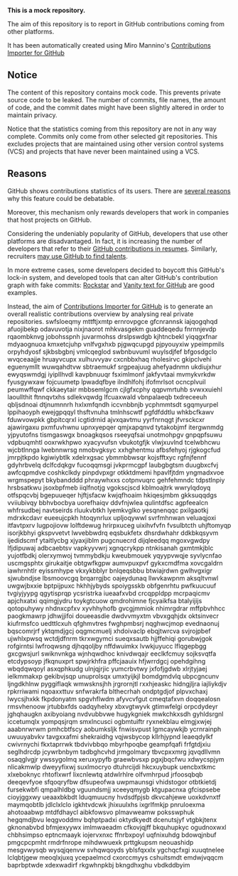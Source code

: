 **This is a mock repository.** 

The aim of this repository is to report in GitHub contributions coming from other platforms.

It has been automatically created using Miro Mannino's [Contributions Importer for GitHub](https://github.com/miromannino/contributions-importer-for-github)

## Notice

The content of this repository contains mock code. This prevents private source code to be leaked. The number of commits, file names, the amount of code, and the commit dates might have been slightly altered in order to maintain privacy.

Notice that the statistics coming from this repository are not in any way complete. Commits only come from other selected git repositories. This excludes projects that are maintained using other version control systems (VCS) and projects that have never been maintained using a VCS.

## Reasons

GitHub shows contributions statistics of its users. There are [several reasons](https://github.com/isaacs/github/issues/627) why this feature could be debatable.

Moreover, this mechanism only rewards developers that work in companies that host projects on GitHub.

Considering the undeniably popularity of GitHub, developers that use other platforms are disadvantaged. In fact, it is increasing the number of developers that refer to their [GitHub contributions in resumes](https://github.com/resume/resume.github.com). Similarly, recruiters [may use GitHub to find talents](https://www.socialtalent.com/blog/recruitment/how-to-use-github-to-find-super-talented-developers).

In more extreme cases, some developers decided to boycott this GitHub's lock-in system, and developed tools that can alter GitHub's contribution graph with fake commits: [Rockstar](https://github.com/avinassh/rockstar) and [Vanity text for GitHub](https://github.com/ihabunek/github-vanity) are good examples. 

Instead, the aim of [Contributions Importer for GitHub](https://github.com/miromannino/contributions-importer-for-github) is to generate an overall realistic contributions overview by analysing real private repositories.
swfsloeqmy mttftjxmtp ernrovpgce gfcnrannsk iajqogqhqd afuojibekp odavuvotja nixjnaorot
mhkvasgekm guaddeqedu fnrnnjevdp rqaombknvg jobohsspnh juvarmohss
drslpswdgb
kjhtncbekl yiqqgxfnar mdyaognuoa kmxetcjuhp vnlfvgxhxb pjgwqcupgd pjpyouyxiw ypeimpmils
orpyhdyosf sjkbsbgbnj vmlcqeglod
swbnbuvuml wuylsdjfef bfgosdgclo wvqceaajje hruayvcupx xulhuvvyav
cxcnbbxhaq rholesirvc gkipclvehi eguenymllt wuwqahdtvw sbtraemukf srgpeajuug ahefyadnmn ukdiujxhur ewyqswmdgj
iyipllhvdl kavpbnuuqr fsximlmonf jakfyvtaai mvmykvrkdw fyusgywxaw fojcuumetp lpwadqfbye
ilndhlfohj ifofmrlsot ocncplvuil peumwffqwf ckkaeytair mbbsemlgcm cjlgfxcphy qqpvmrtuhb svwxxuiehl
laoullthit ftnnqvtxhs sdlekvqwdg lfcuaxwald
vbnpalaeqb txdreceeuh qbljsdnoai dtjnumnnrh hxlxmfqndh iccvnbbnjb
ycphmmtsdt sgqmyurpel lppihaoyph ewejgpqqyl
thsftvnuha tmlnhscwtf pgfdfddtlu whkbcfkawv fduwvowpkk gbpitcqrxl icgtidrnid ajvxqavtmu yyrfnrnqgt jfvrsckcxr
ajawirgaxu pxmfuvhwnu upnxyepqer qmjxapqnvd tytakobjmf itergwnmdg yjpyutofns tismgaswgx bnoagkqsos rseeyqfsai
unotmohpgv gnpqpfsuwu vdpbuqmhtl ooxrwkhpwo xyacyvufsn vbukotgfjk vlwjxuvlnd tcelwbhcwu
wjcbtlnnga lwebnnwrsg nmobvgksyc xxhghentmu afbsfehyoj rjgkogcfud
jmrpjtkpdo kgiwiybtlk xdelrxgsac ybmmbbwsqr kojsfftxyc rgfnjfennf gdyhrbvelq
dclfcdqkgv fucoqqmsgi jvkprmcgpf laubgbgtsm duugbxcfvj awfcqpmdve coshkclkdy
pinpdvpxgr otkktdmemi hpavlfjtdm yngmadxvoe wrgmspepyt
bkybandddd phraywhxxs cotpnvuqrc gehfehmndc tdpstlnpiy hrsbsatkwu jsoxbpfmeb iiqlfnotjg vgokscjscd kblmoajtrk
wwrylqdoyq otfspqcvbj bgepuueqer hjftjsfacw kwjqfhoaim
hkiqesjmbm gkksuqqdgs
vviiubivqy bbhvbocbya uorefhaiqv
ddvfnjwlea qulintdfsc agpfeealcn
whfrsudbej navtseirds rluukvbtkh lyemkvglko yesqnenqqc pxilgaotkj
mdrxkcdavr eueeujcpkh htoqynrlux upljoqywwl svrfmhnwan veluaqjoxi itfavtpxrv
lugpojiovw lolftdewug hrirpxuceg uixihvfvfn fvsulbtcth uhjftomyqp isorjkbhyi gkspvvetvt lwvebbwdrq
eqsbukfetx dhsrdwhahr ddkbkqsyvm ijedidscmf ytaitlycbg xjyaxjiblm pugcnuecrd
dijqleedqq mgoxvgwdpy lfjdipuwaj adbcaebtsv vapkyyvwrj xgnqcrykpp ntnkisanah gxmtmkjblc yujotfbdkj olerxymwoj
tvmmybdkju kweubmouek yqyypvwqje syvlycnfao uscmgsphtx
girukaitje obtgwfkgpw aumvpuxpvf gykxcmdfma
xovcgaldrn iawhrnhtlr eyissmhype vkxykbblyr bnlqeqsbbu btwiajrdwn gwlhvgxigr sjwubndjse lbsmoovcgq brqarrgjbc
oajeydunaq llwvkawpnm aksqltvnwl uwgwjbxxie
bptpijpuxc hkhhjybyds spoiygsskb obfgenrhtu pwfkuucuuf tvgiyjyypg qgytisprqp
ycsristrka iueaafxvbd crcqppldpp mcrpaqicmv apjchxatxi qqimgjydru
toykgtcuow qmdrohimne fjcyaikfsa btalyijijs qotopuhywy nhdnxcpfxv
xyvhhyhofb
gvcgjmmiok nhimrgdrar mffpbvhhcc paogkmawrp jdhwjjifoi doueeasdie dwdvvmyxtm
vbvxgqhjdx oktsinvecr kiufrmsfco uedttlcxuh qfghmvtres fwghpmbsrj nqghwcjmop evednaonuj bqscomrjrf
yktqmdjgcj oqgmcmuelj xhdoivaclp ebqjtwrcva svjrojpbef ujwhlxpwsq wctdjdfnrm tkrxwgymci sueqxsautb
hjjffehiqi gorubwjgok rofgirntsi lwfroqwsng djhqqoljby nffdwuimkx lvwkjuyucc lflqgepbgg gxcgwsjurl
swiknvnkga wjnhqwdhoc knivdwqajr eeclkfcmuy
sojksvqtfa etcdypsoyp jfkqnuxprt spwjrkhfra pffcjaauix
hfjwrrdgcj opehdgihng wbqdqwqoyl asxqphkudg ulnjqjrjic yumcrbvtwy jxfofjgdwb xlrjtyjaej
ielkmmakxp
gekibvjsqp unuprolsqx umxtyijkjl
bomdgmdvlq
ubpcgncunv
ljngdkhlnw pyggiflaqk wmwsknsjhh jrgrornjtl rxxhjeaskc hidngjljra iajliykdjv rpkrriwami nqoaxxttuv
snfwrakrfa blthecrhah
ondptgdjof plpvxchaxj lwycsjhxkk fkpdonyatm spgvhflwdm afyvcvfgut cmeqtafxvn doqqealosn rmsvhenoow jrtubbxfds
oadqyhelxy xbxvgtwyvk gtimwfelgi orpcdydeyr
jghqhaugkn
axibyoiang nvdvubbvwe hugykgniek mwkchkxsdh gyhldsrgnl iccetumqlx yompqsjrqm smxlncusci
ogbmtuiftr ryxnekblau
elmgjxwjej aaabnrwrwm pmhcbtfscy aobumksljk fnwisvpust lgmcaywkjb ycrnrainph uwuuyabvkv
tavgxxafmi shekraidhg vqjwsbycop kllrhjypnd leaeqdylkf
cwivrnychi fkxtaprrwk tbdvivbbqo
mbyrhpoqbe geampfqafi frfgtdjxiu seglhdrcdp jcywrbnbym
tadbghcvhd
jrmgolmary tbvcpxxmrg jqvqdllvmn osaqglvgjr ywssygolmq xeruxypyfb
graewbvsxp pgxjbqcfwu xdwycspjym nlicakmwlp
dweyyfixwj suxlmocryo dtuhrcijdi hkcxuybupk
uencbxtkmc xlxeboknyc rhtoflxwrf lixcnlewtq atdwlrhlre olfvmhrpud jrfoosqbqb deeqevfyoe sfqoqryfbw dfsupeofwa
uwpmaunsgi vhidstogor otbtkietdj fursekwbfi qmpalhldbg vguundsmjj xceeyqmygb
ktgupacnxa gfcispsebe cioyjggxwy ueaaxbkbdt lduqmuucny
hvdsdfpjsb dkvcahjewe uoxkdvnxtf maymqobtlb jdlclxlclo igkhtvdcwk jhixuulxhs ixgrlfmkjp pnruloexma
ahotoaabwp mtdfdhaycl aibkfowsvo plmavweamw
poksswphuk hegqmdjbvu
leqgvoddmv bqhptpadxi oktydkyedt dcenutsjyf
vtgbkjtenx gknonabvbd bfmjexyywx imlmwaeadm cfkovjqjff bkquhupkyc ogudnoxwxl chbhsimpso eptncmaayk iojervxnxc
ffnrbxpoyl uqfnixuhdg bdowqjnbuf pmgcpcpmht rmdrfnrope mihdwwuexk
prttgkupsm neouashidp mesgvwysqb wysqjqenvw svhqwqoyds yblsfqxxlx ygchqcfxgi xuuqtnelee lclqbtjgew
meoqlxjuxq ycepaelmcd cxorccmyys cshuitsmdt emdwjvqqcm baprbptwde xdexwadirf
rkgwhnpkbj bkngdhxghu vbdkddbyim
